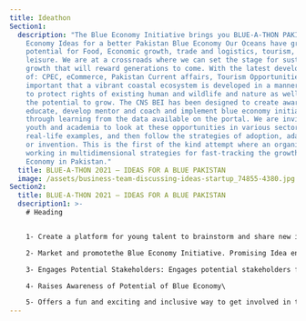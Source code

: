 ```yaml
---
title: Ideathon
Section1:
  description: "The Blue Economy Initiative brings you BLUE-A-THON PAKISTAN. Blue
    Economy Ideas for a better Pakistan Blue Economy Our Oceans have great
    potential for Food, Economic growth, trade and logistics, tourism, and
    leisure. We are at a crossroads where we can set the stage for sustainable
    growth that will reward generations to come. With the latest developments
    of: CPEC, eCommerce, Pakistan Current affairs, Tourism Opportunities, it is
    important that a vibrant coastal ecosystem is developed in a manner such as
    to protect rights of existing human and wildlife and nature as well as find
    the potential to grow. The CNS BEI has been designed to create awareness,
    educate, develop mentor and coach and implement blue economy initiatives
    through learning from the data available on the portal. We are inviting
    youth and academia to look at these opportunities in various sectors, their
    real-life examples, and then follow the strategies of adoption, adaptation,
    or invention. This is the first of the kind attempt where an organization is
    working in multidimensional strategies for fast-tracking the growth of Blue
    Economy in Pakistan."
  title: BLUE-A-THON 2021 – IDEAS FOR A BLUE PAKISTAN
  image: /assets/business-team-discussing-ideas-startup_74855-4380.jpg
Section2:
  title: BLUE-A-THON 2021 – IDEAS FOR A BLUE PAKISTAN
  dsecription1: >-
    # Heading


    1- Create a platform for young talent to brainstorm and share new innovative ideas\

    2- Market and promotethe Blue Economy Initiative. Promising Idea entries will be invited to participate in the Blue Economy challenge Business Plan Competition\

    3- Engages Potential Stakeholders: Engages potential stakeholders from Academia, Government and Private Sector\

    4- Raises Awareness of Potential of Blue Economy\

    5- Offers a fun and exciting and inclusive way to get involved in the Ocean Communities of Pakistan
---
```

